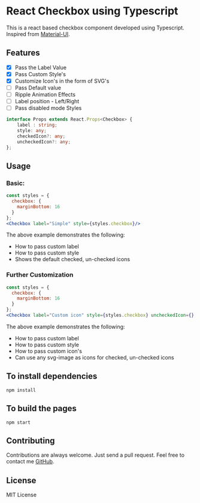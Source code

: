 # React Checkbox using Typescript

This is a react based checkbox component developed using Typescript.  
Inspired from [Material-UI](https://github.com/callemall/material-ui).

## Features
  - [x] Pass the Label Value
  - [x] Pass Custom Style's
  - [x] Customize Icon's in the form of SVG's
  - [ ] Pass Default value
  - [ ] Ripple Animation Effects
  - [ ] Label position - Left/Right
  - [ ] Pass disabled mode Styles

```typescript
interface Props extends React.Props<Checkbox> {
    label : string;
    style: any;
    checkedIcon?: any;
    uncheckedIcon?: any;
};
```

## Usage

### Basic:

```jsx
const styles = {
  checkbox: {
    marginBottom: 16
  }
};
<Checkbox label="Simple" style={styles.checkbox}/>
```
The above example demonstrates the following:
- How to pass custom label
- How to pass custom style
- Shows the default checked, un-checked icons

### Further Customization

```jsx
const styles = {
  checkbox: {
    marginBottom: 16
  }
};
<Checkbox label="Custom icon" style={styles.checkbox} uncheckedIcon={} checkedIcon={} />
```

The above example demonstrates the following:
- How to pass custom label
- How to pass custom style
- How to pass custom icon's
- Can use any svg-image as icons for checked, un-checked icons

## To install dependencies

```
npm install
```

## To build the pages

```
npm start
```
## Contributing
Contributions are always welcome. Just send a pull request. Feel free to contact me [GitHub](https://github.com/georgeneil).

## License

MIT License
